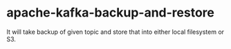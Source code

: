 # apache-kafka-backup-and-restore
It will take backup of given topic and store that into either local filesystem or S3.
